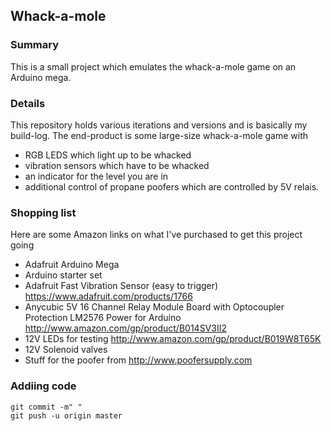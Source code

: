 ## Whack-a-mole 

### Summary 
This is a small project which emulates the whack-a-mole game on an Arduino mega. 

### Details
This repository holds various iterations and versions and is basically my build-log. The end-product is some large-size whack-a-mole game with 
- RGB LEDS which light up to be whacked 
- vibration sensors which have to be whacked 
- an indicator for the level you are in 
- additional control of propane poofers which are controlled by 5V relais. 


### Shopping list 
Here are some Amazon links on what I've purchased to get this project going
- Adafruit Arduino Mega
- Arduino starter set 
- Adafruit Fast Vibration Sensor (easy to trigger) https://www.adafruit.com/products/1766
- Anycubic 5V 16 Channel Relay Module Board with Optocoupler Protection LM2576 Power for Arduino http://www.amazon.com/gp/product/B014SV3II2
- 12V LEDs for testing http://www.amazon.com/gp/product/B019W8T65K
- 12V Solenoid valves
- Stuff for the poofer from http://www.poofersupply.com 


### Addiing code   

    git commit -m" " 
    git push -u origin master
